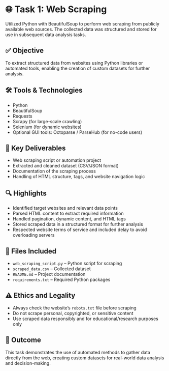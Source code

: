 # 🌐 Task 1: Web Scraping
Utilized Python with BeautifulSoup to perform web scraping from publicly available web sources. The collected data was structured and stored for use in subsequent data analysis tasks.       

## ✅ Objective  
To extract structured data from websites using Python libraries or automated tools, enabling the creation of custom datasets for further analysis.

## 🛠️ Tools & Technologies  
- Python  
- BeautifulSoup  
- Requests  
- Scrapy (for large-scale crawling)  
- Selenium (for dynamic websites)  
- Optional GUI tools: Octoparse / ParseHub (for no-code users)

## 📌 Key Deliverables  
- Web scraping script or automation project  
- Extracted and cleaned dataset (CSV/JSON format)  
- Documentation of the scraping process  
- Handling of HTML structure, tags, and website navigation logic

## 🔍 Highlights  
- Identified target websites and relevant data points  
- Parsed HTML content to extract required information  
- Handled pagination, dynamic content, and HTML tags  
- Stored scraped data in a structured format for further analysis  
- Respected website terms of service and included delay to avoid overloading servers

## 📁 Files Included  
- `web_scraping_script.py` – Python script for scraping  
- `scraped_data.csv` – Collected dataset  
- `README.md` – Project documentation  
- `requirements.txt` – Required Python packages

## ⚠️ Ethics and Legality  
- Always check the website’s `robots.txt` file before scraping  
- Do not scrape personal, copyrighted, or sensitive content  
- Use scraped data responsibly and for educational/research purposes only

## 🧠 Outcome  
This task demonstrates the use of automated methods to gather data directly from the web, creating custom datasets for real-world data analysis and decision-making.
